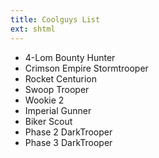 ```yaml
---
title: Coolguys List
ext: shtml
---
```


* 4-Lom Bounty Hunter
* Crimson Empire Stormtrooper
* Rocket Centurion
* Swoop Trooper
* Wookie 2
* Imperial Gunner
* Biker Scout
* Phase 2 DarkTrooper
* Phase 3 DarkTrooper

